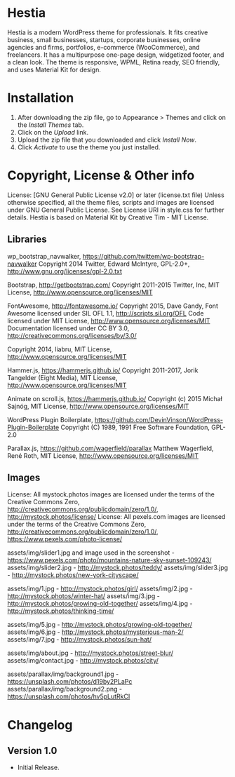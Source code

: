 # Hestia #
Hestia is a modern WordPress theme for professionals. It fits creative business, small businesses, startups, corporate businesses, online agencies and firms, portfolios, e-commerce (WooCommerce), and freelancers. It has a multipurpose one-page design, widgetized footer, and a clean look. The theme is responsive, WPML, Retina ready, SEO friendly, and uses Material Kit for design.
# Installation #
1. After downloading the zip file, go to Appearance > Themes and click on the *Install Themes* tab.
2. Click on the *Upload* link.
3. Upload the zip file that you downloaded and click *Install Now*.
4. Click *Activate* to use the theme you just installed.

# Copyright, License & Other info #

License: [GNU General Public License v2.0] or later (license.txt file) 
Unless otherwise specified, all the theme files, scripts and images are licensed under GNU General Public License. See License URI in style.css for further details.
Hestia is based on Material Kit by Creative Tim - MIT License.

## Libraries ##

wp_bootstrap_navwalker, https://github.com/twittem/wp-bootstrap-navwalker
Copyright 2014 Twitter, Edward McIntyre, GPL-2.0+, http://www.gnu.org/licenses/gpl-2.0.txt

Bootstrap, http://getbootstrap.com/
Copyright 2011-2015 Twitter, Inc, MIT License, http://www.opensource.org/licenses/MIT

FontAwesome, http://fontawesome.io/
Copyright 2015, Dave Gandy,
Font Awesome licensed under SIL OFL 1.1, http://scripts.sil.org/OFL
Code licensed under MIT License, http://www.opensource.org/licenses/MIT
Documentation licensed under CC BY 3.0, http://creativecommons.org/licenses/by/3.0/

Copyright 2014, liabru, MIT License, http://www.opensource.org/licenses/MIT

Hammer.js, https://hammerjs.github.io/
Copyright 2011-2017, Jorik Tangelder (Eight Media), MIT License, http://www.opensource.org/licenses/MIT

Animate on scroll.js, https://hammerjs.github.io/
Copyright (c) 2015 Michał Sajnóg, MIT License, http://www.opensource.org/licenses/MIT

WordPress Plugin Boilerplate, https://github.com/DevinVinson/WordPress-Plugin-Boilerplate
Copyright (C) 1989, 1991 Free Software Foundation, GPL-2.0

Parallax.js, https://github.com/wagerfield/parallax
Matthew Wagerfield, René Roth, MIT License, http://www.opensource.org/licenses/MIT
## Images ##

License: All mystock.photos images are licensed under the terms of the Creative Commons Zero, http://creativecommons.org/publicdomain/zero/1.0/, http://mystock.photos/license/
License: All pexels.com images are licensed under the terms of the Creative Commons Zero, http://creativecommons.org/publicdomain/zero/1.0/, https://www.pexels.com/photo-license/	

assets/img/slider1.jpg and image used in the screenshot - https://www.pexels.com/photo/mountains-nature-sky-sunset-109243/ 
assets/img/slider2.jpg - http://mystock.photos/teddy/
assets/img/slider3.jpg - http://mystock.photos/new-york-cityscape/

assets/img/1.jpg - http://mystock.photos/girl/
assets/img/2.jpg - http://mystock.photos/winter-hat/
assets/img/3.jpg - http://mystock.photos/growing-old-together/
assets/img/4.jpg - http://mystock.photos/thinking-time/

assets/img/5.jpg - http://mystock.photos/growing-old-together/
assets/img/6.jpg - http://mystock.photos/mysterious-man-2/
assets/img/7.jpg - http://mystock.photos/sun-hat/

assets/img/about.jpg - http://mystock.photos/street-blur/
assets/img/contact.jpg - http://mystock.photos/city/

assets/parallax/img/background1.jpg - https://unsplash.com/photos/d19by2PLaPc
assets/parallax/img/background2.png - https://unsplash.com/photos/hv5pLutRkCI

# Changelog  #

## Version 1.0 ##

- Initial Release.
